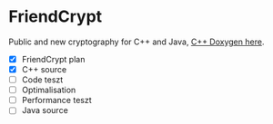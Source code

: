 # FriendCrypt
Public and new cryptography for C++ and Java, [C++ Doxygen here](https://onlinewolf.github.io/friendcrypt/cpp/doxygen/html/index.html).
- [x] FriendCrypt plan
- [x] C++ source
- [ ] Code teszt
- [ ] Optimalisation
- [ ] Performance teszt
- [ ] Java source

